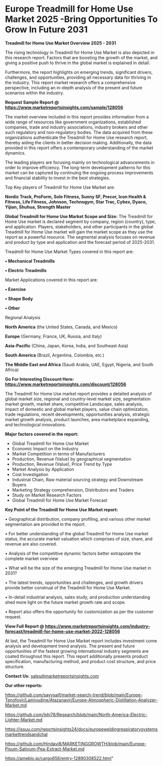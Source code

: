 # Europe Treadmill for Home Use Market 2025 -Bring Opportunities To Grow In Future 2031

<Strong> Treadmill for Home Use Market Overview 2025 - 2031</strong>

The rising technology in Treadmill for Home Use Market is also depicted in this research report. Factors that are boosting the growth of the market, and giving a positive push to thrive in the global market is explained in detail.

Furthermore, the report highlights on emerging trends, significant drivers, challenges, and opportunities, providing all necessary data for thriving in the industry. This report market research offers a comprehensive perspective, including an in-depth analysis of the present and future scenarios within the industry.

<strong>Request Sample Report @ <a href=https://www.marketreportsinsights.com/sample/128056>https://www.marketreportsinsights.com/sample/128056</a></strong>

The market overview included in this report provides information from a wide range of resources like government organizations, established companies, trade and industry associations, industry brokers and other such regulatory and non-regulatory bodies. The data acquired from these organizations authenticate the Treadmill for Home Use research report, thereby aiding the clients in better decision making. Additionally, the data provided in this report offers a contemporary understanding of the market dynamics.

The leading players are focusing mainly on technological advancements in order to improve efficiency. The long-term development patterns for this market can be captured by continuing the ongoing process improvements and financial stability to invest in the best strategies.

Top Key players of Treadmill for Home Use Market are:

<strong>Nordic Track, ProForm, Sole Fitness, Sunny SF, Precor, Icon Health & Fitness, Life Fitness, Johnson, Technogym, Star Trac, Cybex, Dyaco, Yijian, Shuhua, Strength Master</strong>

<strong><b>Global Treadmill for Home Use Market Scope and Size:</b></strong>
The Treadmill for Home Use market is declared segment by company, region (country), type, and application. Players, stakeholders, and other participants in the global Treadmill for Home Use market will gain the market scope as they use the report as a powerful resource. The segmental analysis focuses on revenue and product by type and application and the forecast period of 2025-2031.

Treadmill for Home Use Market Types covered in this report are:

<strong>• Mechanical Treadmills

• Electric Treadmills</strong>

Market Applications covered in this report are:

<strong>• Exercise

• Shape Body

• Other</strong> 

Regional Analysis

<strong>North America</strong> (the United States, Canada, and Mexico)

<strong>Europe</strong> (Germany, France, UK, Russia, and Italy)

<strong>Asia-Pacific</strong> (China, Japan, Korea, India, and Southeast Asia)

<strong>South America</strong> (Brazil, Argentina, Colombia, etc.)

<strong>The Middle East and Africa</strong> (Saudi Arabia, UAE, Egypt, Nigeria, and South Africa)

<strong>Go For Interesting Discount Here: <a href=https://www.marketreportsinsights.com/discount/128056>https://www.marketreportsinsights.com/discount/128056</a></strong>

The Treadmill for Home Use market report provides a detailed analysis of global market size, regional and country-level market size, segmentation market growth, market share, competitive Landscape, sales analysis, impact of domestic and global market players, value chain optimization, trade regulations, recent developments, opportunities analysis, strategic market growth analysis, product launches, area marketplace expanding, and technological innovations.

<strong><b>Major factors covered in the report:</b></strong>
<ul>
  <li>Global Treadmill for Home Use Market </li>
  <li>Economic Impact on the Industry</li>
  <li>Market Competition in terms of Manufacturers</li>
  <li>Production, Revenue (Value) by geographical segmentation</li>
  <li>Production, Revenue (Value), Price Trend by Type</li>
  <li>Market Analysis by Application</li>
  <li>Cost Investigation</li>
  <li>Industrial Chain, Raw material sourcing strategy and Downstream Buyers</li>
  <li>Marketing Strategy comprehension, Distributors and Traders</li>
  <li>Study on Market Research Factors</li>
  <li>Global Treadmill for Home Use Market Forecast</li>
</ul>

<strong><b>Key Point of the Treadmill for Home Use Market report:</b></strong>

• Geographical distribution, company profiling, and various other market segmentation are provided in the report.

• For better understanding of the global Treadmill for Home Use market status, the accurate market valuation which comprises of size, share, and revenue are also covered.

• Analysis of the competitive dynamic factors better extrapolate the complete market overview

• What will be the size of the emerging Treadmill for Home Use market in 2031?

• The latest trends, opportunities and challenges, and growth drivers provide better construal of the Treadmill for Home Use Market.

• In-detail industrial analysis, sales study, and production understanding shed more light on the future market growth rate and scope.

• Report also offers the opportunity for customization as per the customer request.

<strong><b>View Full Report @ <a href=https://www.marketreportsinsights.com/industry-forecast/treadmill-for-home-use-market-2022-128056>https://www.marketreportsinsights.com/industry-forecast/treadmill-for-home-use-market-2022-128056</a></b></strong>


At last, the Treadmill for Home Use Market report includes investment come analysis and development trend analysis. The present and future opportunities of the fastest growing international industry segments are coated throughout this report. This report additionally presents product specification, manufacturing method, and product cost structure, and price structure.

<strong>Contact Us:</strong>
sales@marketreportsinsights.com

<strong>Our other reports:</strong>

<a href=https://github.com/sayysaif/market-search-trend/blob/main/Europe-Tenofovir/Lamivudine/Atazanavir/Europe-Atmospheric-Distillation-Analyzer-Market.md>https://github.com/sayysaif/market-search-trend/blob/main/Europe-Tenofovir/Lamivudine/Atazanavir/Europe-Atmospheric-Distillation-Analyzer-Market.md</a>

<a href=https://github.com/Ishi78/Research/blob/main/North-America-Electric-Lighter-Market.md>https://github.com/Ishi78/Research/blob/main/North-America-Electric-Lighter-Market.md</a>

<a href=https://issuu.com/reportsinsights24/docs/europeweldingrespiratorysystemsmarkettrendsandchal>https://issuu.com/reportsinsights24/docs/europeweldingrespiratorysystemsmarkettrendsandchal</a>

<a href=https://github.com/Hindavi8/MARKETINGGROWTH/blob/main/Europe-Pisum-Sativum-Pea-Extract-Market.md>https://github.com/Hindavi8/MARKETINGGROWTH/blob/main/Europe-Pisum-Sativum-Pea-Extract-Market.md</a>

<a href=https://ameblo.jp/cargo656/entry-12890308522.html>https://ameblo.jp/cargo656/entry-12890308522.html</a>"
